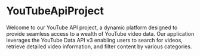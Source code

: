 # YouTubeApiProject

Welcome to our YouTube API project, a dynamic platform designed to provide seamless access to a wealth of YouTube video data. Our application leverages the YouTube Data API v3 enabling users to search for videos, retrieve detailed video information, and filter content by various categories.
